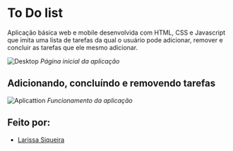 # To Do list
Aplicação básica web e mobile desenvolvida com HTML, CSS e Javascript que imita uma lista de tarefas da qual o usuário pode adicionar, remover e concluir as tarefas que ele mesmo adicionar.

![Desktop](https://user-images.githubusercontent.com/64505863/126692509-fcc4ad04-e38e-4157-8a59-19a36121f1fa.PNG)
_Página inicial da aplicação_

## Adicionando, concluíndo e removendo tarefas
![Aplicattion](https://user-images.githubusercontent.com/64505863/126693383-7229c91d-f951-48c0-a4c9-cfeaf845a34a.gif)
_Funcionamento da aplicação_


## Feito por:
* [Larissa Siqueira](https://github.com/LarissaSiq)

